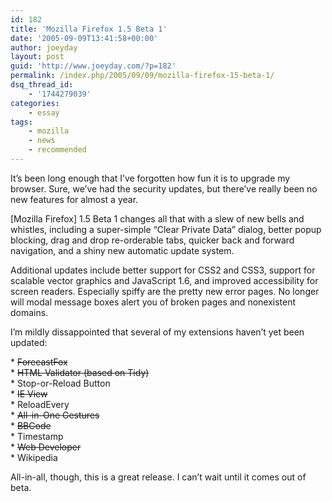 ```yaml
---
id: 182
title: 'Mozilla Firefox 1.5 Beta 1'
date: '2005-09-09T13:41:58+00:00'
author: joeyday
layout: post
guid: 'http://www.joeyday.com/?p=182'
permalink: /index.php/2005/09/09/mozilla-firefox-15-beta-1/
dsq_thread_id:
    - '1744279039'
categories:
    - essay
tags:
    - mozilla
    - news
    - recommended
---
```


It’s been long enough that I’ve forgotten how fun it is to upgrade my browser. Sure, we’ve had the security updates, but there’ve really been no new features for almost a year.

\[Mozilla Firefox\] 1.5 Beta 1 changes all that with a slew of new bells and whistles, including a super-simple “Clear Private Data” dialog, better popup blocking, drag and drop re-orderable tabs, quicker back and forward navigation, and a shiny new automatic update system.

Additional updates include better support for CSS2 and CSS3, support for scalable vector graphics and JavaScript 1.6, and improved accessibility for screen readers. Especially spiffy are the pretty new error pages. No longer will modal message boxes alert you of broken pages and nonexistent domains.

I’m mildly dissappointed that several of my extensions haven’t yet been updated:

\* <del datetime="2005-09-13T22:02:01+00:00">ForecastFox</del>  
\* <del datetime="2005-09-13T22:02:01+00:00">HTML Validator (based on Tidy)</del>  
\* Stop-or-Reload Button  
\* <del datetime="2005-09-13T22:02:01+00:00">IE View</del>  
\* ReloadEvery  
\* <del datetime="2005-09-19T15:44:32+00:00">All-in-One Gestures</del>  
\* <del datetime="2005-09-19T15:41:17+00:00">BBCode</del>  
\* Timestamp  
\* <del datetime="2005-09-13T22:02:01+00:00">Web Developer</del>  
\* Wikipedia

All-in-all, though, this is a great release. I can’t wait until it comes out of beta.
